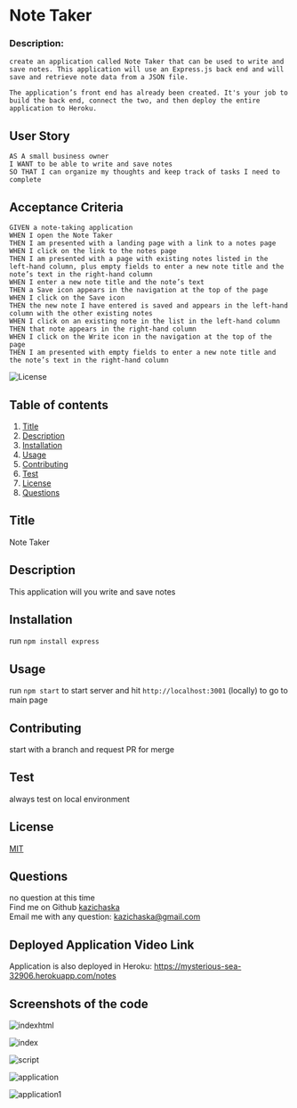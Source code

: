 # Note Taker

### Description:
```
create an application called Note Taker that can be used to write and save notes. This application will use an Express.js back end and will save and retrieve note data from a JSON file.

The application’s front end has already been created. It's your job to build the back end, connect the two, and then deploy the entire application to Heroku.
```
## User Story
```
AS A small business owner
I WANT to be able to write and save notes
SO THAT I can organize my thoughts and keep track of tasks I need to complete
```

## Acceptance Criteria
```
GIVEN a note-taking application
WHEN I open the Note Taker
THEN I am presented with a landing page with a link to a notes page
WHEN I click on the link to the notes page
THEN I am presented with a page with existing notes listed in the left-hand column, plus empty fields to enter a new note title and the note’s text in the right-hand column
WHEN I enter a new note title and the note’s text
THEN a Save icon appears in the navigation at the top of the page
WHEN I click on the Save icon
THEN the new note I have entered is saved and appears in the left-hand column with the other existing notes
WHEN I click on an existing note in the list in the left-hand column
THEN that note appears in the right-hand column
WHEN I click on the Write icon in the navigation at the top of the page
THEN I am presented with empty fields to enter a new note title and the note’s text in the right-hand column

```

  ![License](https://img.shields.io/badge/License-MIT%20-yellow.svg)

  ## Table of contents
  1. [Title](#title)
  2. [Description](#description)
  3. [Installation](#installation)
  4. [Usage](#usage)
  5. [Contributing](#contributing)
  6. [Test](#test)
  7. [License](#license)
  8. [Questions](#questions)

  ## Title
  Note Taker

  ## Description
  This application will you write and save notes

  ## Installation
  run `npm install express` 

  ## Usage
  run `npm start` to start server and hit `http://localhost:3001` (locally) to go to main page

  ## Contributing
  start with a branch and request PR for merge

  ## Test
  always test on local environment

  ## License
  [MIT](https://gist.github.com/nicolasdao/a7adda51f2f185e8d2700e1573d8a633#mit-license)

  ## Questions
  no question at this time<br />
  Find me on Github [kazichaska](https://github.com/kazichaska)<br />
  Email me with any question: kazichaska@gmail.com <br />

## Deployed Application Video Link 
Application is also deployed in Heroku:
https://mysterious-sea-32906.herokuapp.com/notes 

## Screenshots of the code
![indexhtml](./assets/images/indexhtml.png)

![index](./assets/images/indexjs.png)

![script](./assets/images/serverjs.png)

![application](./assets/images/application.png)

![application1](./assets/images/application_1.png)